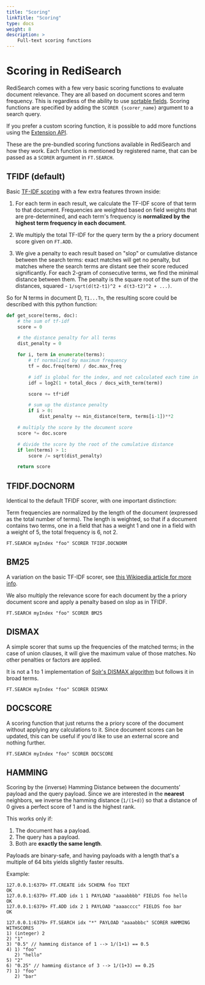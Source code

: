 ```yaml
---
title: "Scoring"
linkTitle: "Scoring"
type: docs
weight: 8
description: >
    Full-text scoring functions
---
```


# Scoring in RediSearch

RediSearch comes with a few very basic scoring functions to evaluate document relevance. They are all based on document scores and term frequency. This is regardless of the ability to use [sortable fields](Sorting.md). Scoring functions are specified by adding the `SCORER {scorer_name}` argument to a search query.

If you prefer a custom scoring function, it is possible to add more functions using the [Extension API](Extensions.md).

These are the pre-bundled scoring functions available in RediSearch and how they work. Each function is mentioned by registered name, that can be passed as a `SCORER` argument in `FT.SEARCH`.

## TFIDF (default)

Basic [TF-IDF scoring](https://en.wikipedia.org/wiki/Tf%E2%80%93idf) with a few extra features thrown inside:

1. For each term in each result, we calculate the TF-IDF score of that term to that document. Frequencies are weighted based on field weights that are pre-determined, and each term's frequency is **normalized by the highest term frequency in each document**.

2. We multiply the total TF-IDF for the query term by the a priory document score given on `FT.ADD`.

3. We give a penalty to each result based on "slop" or cumulative distance between the search terms: exact matches will get no penalty, but matches where the search terms are distant see their score reduced significantly. For each 2-gram of consecutive terms, we find the minimal distance between them. The penalty is the square root of the sum of the distances, squared - `1/sqrt(d(t2-t1)^2 + d(t3-t2)^2 + ...)`.

So for N terms in document D, `T1...Tn`, the resulting score could be described with this python function:

```py
def get_score(terms, doc):
    # the sum of tf-idf
    score = 0

    # the distance penalty for all terms
    dist_penalty = 0

    for i, term in enumerate(terms):
        # tf normalized by maximum frequency
        tf = doc.freq(term) / doc.max_freq

        # idf is global for the index, and not calculated each time in real life
        idf = log2(1 + total_docs / docs_with_term(term))

        score += tf*idf

        # sum up the distance penalty
        if i > 0:
            dist_penalty += min_distance(term, terms[i-1])**2

    # multiply the score by the document score
    score *= doc.score

    # divide the score by the root of the cumulative distance
    if len(terms) > 1:
        score /= sqrt(dist_penalty)

    return score
```

## TFIDF.DOCNORM

Identical to the default TFIDF scorer, with one important distinction:

Term frequencies are normalized by the length of the document (expressed as the total number of terms). The length is weighted, so that if a document contains two terms, one in a field that has a weight 1 and one in a field with a weight of 5, the total frequency is 6, not 2.

```
FT.SEARCH myIndex "foo" SCORER TFIDF.DOCNORM
```

## BM25

A variation on the basic TF-IDF scorer, see [this Wikipedia article for more info](https://en.wikipedia.org/wiki/Okapi_BM25).

We also multiply the relevance score for each document by the a priory document score and apply a penalty based on slop as in TFIDF.

```
FT.SEARCH myIndex "foo" SCORER BM25
```

## DISMAX

A simple scorer that sums up the frequencies of the matched terms; in the case of union clauses, it will give the maximum value of those matches. No other penalties or factors are applied.

It is not a 1 to 1 implementation of [Solr's DISMAX algorithm](https://wiki.apache.org/solr/DisMax) but follows it in broad terms.

```
FT.SEARCH myIndex "foo" SCORER DISMAX
```

## DOCSCORE

A scoring function that just returns the a priory score of the document without applying any calculations to it. Since document scores can be updated, this can be useful if you'd like to use an external score and nothing further.

```
FT.SEARCH myIndex "foo" SCORER DOCSCORE
```

## HAMMING

Scoring by the (inverse) Hamming Distance between the documents' payload and the query payload. Since we are interested in the **nearest** neighbors, we inverse the hamming distance (`1/(1+d)`) so that a distance of 0 gives a perfect score of 1 and is the highest rank.

This works only if:

1. The document has a payload.
2. The query has a payload.
3. Both are **exactly the same length**.

Payloads are binary-safe, and having payloads with a length that's a multiple of 64 bits yields slightly faster results.

Example:

```
127.0.0.1:6379> FT.CREATE idx SCHEMA foo TEXT
OK
127.0.0.1:6379> FT.ADD idx 1 1 PAYLOAD "aaaabbbb" FIELDS foo hello
OK
127.0.0.1:6379> FT.ADD idx 2 1 PAYLOAD "aaaacccc" FIELDS foo bar
OK

127.0.0.1:6379> FT.SEARCH idx "*" PAYLOAD "aaaabbbc" SCORER HAMMING WITHSCORES
1) (integer) 2
2) "1"
3) "0.5" // hamming distance of 1 --> 1/(1+1) == 0.5
4) 1) "foo"
   2) "hello"
5) "2"
6) "0.25" // hamming distance of 3 --> 1/(1+3) == 0.25
7) 1) "foo"
   2) "bar"
```
